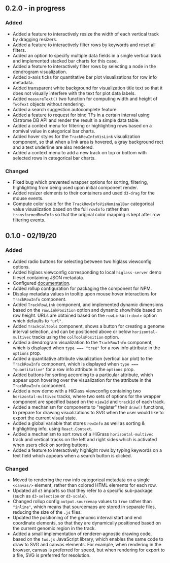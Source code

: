 ## 0.2.0 - in progress

### Added
- Added a feature to interactively resize the width of each vertical track by dragging resizers.
- Added a feature to interactively filter rows by keywords and reset all filters.
- Added an option to specify multiple data fields in a single vertical track and implemented stacked bar charts for this case.
- Added a feature to interactively filter rows by selecting a node in the dendrogram visualization.
- Added x-axis ticks for quantitative bar plot visualizations for row info metadata.
- Added transparent white background for visualization title text so that it does not visually interfere with the text for plot data labels.
- Added `measureText()` two function for computing width and height of `TwoText` objects without rendering.
- Added a search suggestion autocomplete feature.
- Added a feature to request for bind TFs in a certain interval using Cistrome DB API and render the result in a simple data table.
- Added a context menu for filtering or highlighting rows based on a nomival value in categorical bar charts.
- Added hover styles for the `TrackRowInfoVisLink` visualization component, so that when a link area is hovered, a gray background rect and a text underline are also rendered.
- Added a context menu to add a new track on top or bottom with selected rows in categorical bar charts.

### Changed
- Fixed bug which prevented wrapper options for sorting, filtering, highlighting from being used upon initial component render.
- Added resizer elements to their containers and used `d3-drag` for the mouse events.
- Compute color scale for the `TrackRowInfoVisNominalBar` categorical value visualization based on the full `rowInfo` rather than `transformedRowInfo` so that the original color mapping is kept after row filtering events.


## 0.1.0 - 02/19/20

### Added
- Added radio buttons for selecting between two higlass viewconfig options.
- Added higlass viewconfig corresponding to local `higlass-server` demo tileset containing JSON metadata.
- Configured [documentation](https://github.com/documentationjs/documentation).
- Added rollup configuration for packaging the component for NPM.
- Display metadata values in tooltip upon mouse hover interactions for `TrackRowInfo` component.
- Added `TrackRowLink` component, and implemented dynamic dimensions based on the `rowLinkPosition` option and dynamic show/hide based on row height. URLs are obtained based on the `rowLinkAttribute` option which defaults to `"url"`.
- Added `TrackColTools` component, shows a button for creating a genome interval selection, and can be positioned above or below `horizontal-multivec` tracks using the `colToolsPosition` option.
- Added a dendrogram visualization to the `TrackRowInfo` component, which is displayed when `type === "tree"` for a row info attribute in the `options` prop.
- Added a quantitative attribute visualization (vertical bar plot) to the `TrackRowInfo` component, which is displayed when `type === "quantitative"` for a row info attribute in the `options` prop.
- Added buttons for sorting according to a particular attribute, which appear upon hovering over the visualization for the attribute in the `TrackRowInfo` component.
- Added a new demo with a HiGlass viewconfig containing two `horizontal-multivec` tracks, where two sets of options for the wrapper component are specified based on the `viewId` and `trackId` of each track.
- Added a mechanism for components to "register" their `draw()` functions, to prepare for drawing visualizations to SVG when the user would like to export the current visual state.
- Added a global variable that stores `rowInfo` as well as sorting & highlighting info, using `React.Context`.
- Added a mechanism to sort rows of a HiGrass `horizontal-multivec` track and vertical tracks on the left and right sides which is activated when users click on sorting buttons.
- Added a feature to interactively highlight rows by typing keywords on a text field which appears when a search button is clicked.

### Changed
- Moved to rendering the row info categorical metadata on a single `<canvas/>` element, rather than colored HTML elements for each row.
- Updated all `d3` imports so that they refer to a specific sub-package (such as `d3-selection` or `d3-scale`).
- Changed rollup config `output.sourcemap` values to `true` rather than `"inline"`, which means that sourcemaps are stored in separate files, reducing the size of the `.js` files.
- Updated the positioning of the genomic interval start and end coordinate elements, so that they are dynamically positioned based on the current genomic region in the track.
- Added a small implementation of renderer-agnostic drawing code, based on the `two.js` JavaScript library, which enables the same code to draw to SVG and canvas elements. For example, when rendering in the browser, canvas is preferred for speed, but when rendering for export to a file, SVG is preferred for resolution.